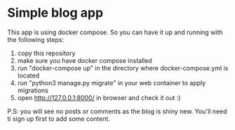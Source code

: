 # Simple blog app
This app is using docker compose. So you can have it up and running with the following steps:
1. copy this repository 
2. make sure you have docker compose installed
3. run "docker-compose up" in the directory where docker-compose.yml is located
4. run "python3 manage.py migrate" in your web container to apply migrations
5. open http://127.0.0.1:8000/ in browser and check it out :)

P.S: you will see no posts or comments as the blog is shiny new. You'll need ti sign up first to add some content.
